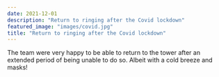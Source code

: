 ```yaml
---
date: 2021-12-01
description: "Return to ringing after the Covid lockdown"
featured_image: "images/covid.jpg"
title: "Return to ringing after the Covid lockdown"
---
```

The team were very happy to be able to return to the tower after an extended period of being unable to do so. Albeit with a cold breeze and masks!